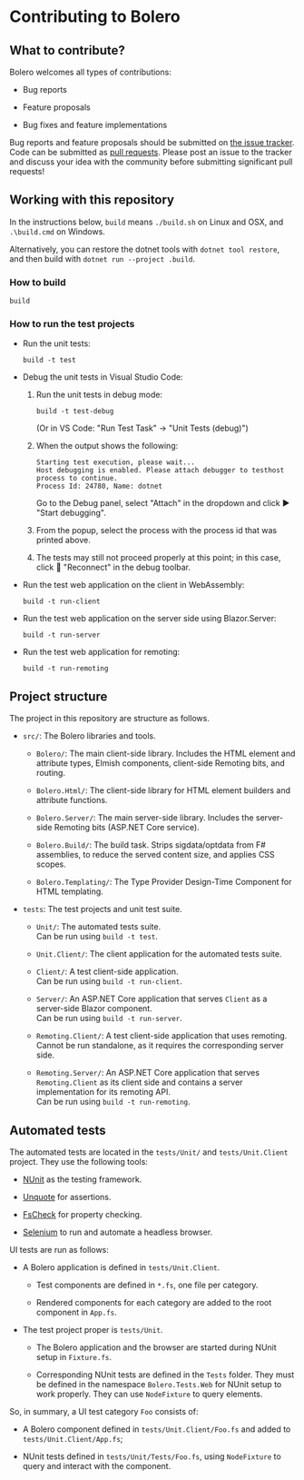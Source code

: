 # Contributing to Bolero

## What to contribute?

Bolero welcomes all types of contributions:

* Bug reports

* Feature proposals

* Bug fixes and feature implementations

Bug reports and feature proposals should be submitted on [the issue tracker](https://github.com/intellifactory/bolero). Code can be submitted as [pull requests](https://github.com/intellifactory/Bolero/pulls). Please post an issue to the tracker and discuss your idea with the community before submitting significant pull requests!

## Working with this repository

In the instructions below, `build` means `./build.sh` on Linux and OSX, and `.\build.cmd` on Windows.

Alternatively, you can restore the dotnet tools with `dotnet tool restore`, and then build with `dotnet run --project .build`.

### How to build

```
build
```

### How to run the test projects

* Run the unit tests:

    ```
    build -t test
    ```

* Debug the unit tests in Visual Studio Code:

    1. Run the unit tests in debug mode:

        ```
        build -t test-debug
        ```

        (Or in VS Code: "Run Test Task" -> "Unit Tests (debug)")

    2. When the output shows the following:

        ```
        Starting test execution, please wait...
        Host debugging is enabled. Please attach debugger to testhost process to continue.
        Process Id: 24780, Name: dotnet
        ```

        Go to the Debug panel, select "Attach" in the dropdown and click ▶️ "Start debugging".

    3. From the popup, select the process with the process id that was printed above.

    4. The tests may still not proceed properly at this point; in this case, click 🔄 "Reconnect" in the debug toolbar.

* Run the test web application on the client in WebAssembly:

    ```
    build -t run-client
    ```

* Run the test web application on the server side using Blazor.Server:

    ```
    build -t run-server
    ```

* Run the test web application for remoting:

    ```
    build -t run-remoting
    ```

## Project structure

The project in this repository are structure as follows.

* `src/`: The Bolero libraries and tools.

    * `Bolero/`: The main client-side library. Includes the HTML element and attribute types, Elmish components, client-side Remoting bits, and routing.

    * `Bolero.Html/`: The client-side library for HTML element builders and attribute functions.

    * `Bolero.Server/`: The main server-side library. Includes the server-side Remoting bits (ASP.NET Core service).

    * `Bolero.Build/`: The build task. Strips sigdata/optdata from F# assemblies, to reduce the served content size, and applies CSS scopes.

    * `Bolero.Templating/`: The Type Provider Design-Time Component for HTML templating.

* `tests`: The test projects and unit test suite.

    * `Unit/`: The automated tests suite.  
        Can be run using `build -t test`.

    * `Unit.Client/`: The client application for the automated tests suite.

    * `Client/`: A test client-side application.  
        Can be run using `build -t run-client`.

    * `Server/`: An ASP.NET Core application that serves `Client` as a server-side Blazor component.  
        Can be run using `build -t run-server`.

    * `Remoting.Client/`: A test client-side application that uses remoting.  
        Cannot be run standalone, as it requires the corresponding server side.

    * `Remoting.Server/`: An ASP.NET Core application that serves `Remoting.Client` as its client side and contains a server implementation for its remoting API.  
        Can be run using `build -t run-remoting`.

## Automated tests

The automated tests are located in the `tests/Unit/` and `tests/Unit.Client` project. They use the following tools:

* [NUnit](https://nunit.org/) as the testing framework.

* [Unquote](https://github.com/SwensenSoftware/unquote) for assertions.

* [FsCheck](https://fscheck.github.io/FsCheck/) for property checking.

* [Selenium](https://docs.seleniumhq.org/) to run and automate a headless browser.

UI tests are run as follows:

* A Bolero application is defined in `tests/Unit.Client`.

    * Test components are defined in `*.fs`, one file per category.

    * Rendered components for each category are added to the root component in `App.fs`.

* The test project proper is `tests/Unit`.

    * The Bolero application and the browser are started during NUnit setup in `Fixture.fs`.

    * Corresponding NUnit tests are defined in the `Tests` folder. They must be defined in the namespace `Bolero.Tests.Web` for NUnit setup to work properly. They can use `NodeFixture` to query elements.

So, in summary, a UI test category `Foo` consists of:

* A Bolero component defined in `tests/Unit.Client/Foo.fs` and added to `tests/Unit.Client/App.fs`;

* NUnit tests defined in `tests/Unit/Tests/Foo.fs`, using `NodeFixture` to query and interact with the component.
